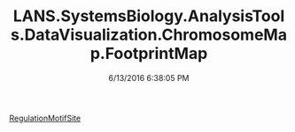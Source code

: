 ﻿---
title: LANS.SystemsBiology.AnalysisTools.DataVisualization.ChromosomeMap.FootprintMap
date: 6/13/2016 6:38:05 PM
---

[RegulationMotifSite](T-LANS.SystemsBiology.AnalysisTools.DataVisualization.ChromosomeMap.FootprintMap.RegulationMotifSite.html)

